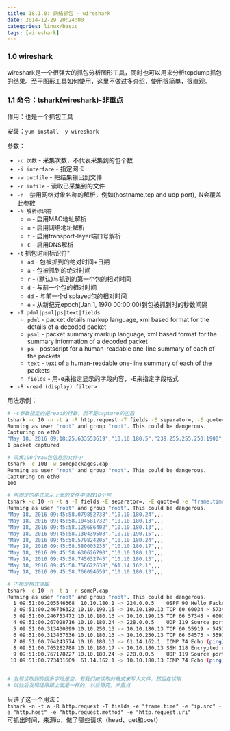 ```yaml
---
title: 18.1.0: 网络抓包 - wireshark
date: 2014-12-29 20:24:00
categories: linux/basic
tags: [wireshark]
---
```

### 1.0 wireshark
wireshark是一个很强大的抓包分析图形工具，同时也可以用来分析tcpdump抓包的结果。至于图形工具如何使用，这里不做过多介绍，使用很简单，很直观。

### 1.1 命令：tshark(wireshark)-非重点
作用：也是一个抓包工具

安装：`yum install -y wireshark`

参数：

- `-c 次数` - 采集次数，不代表采集到的包个数
- `-i interface` - 指定网卡
- `-w outfile` - 把结果输出到文件
- `-r infile` - 读取已采集到的文件
- `-n` - 禁用网络对象名称的解析，例如(hostname,tcp and udp port),-N会覆盖此参数
- `-N 解析标识符`
  - `m` - 启用MAC地址解析
  - `n` - 启用网络地址解析
  - `t` - 启用transport-layer端口号解析
  - `C` - 启用DNS解析
- `-t` 抓包时间标识符"
  - `ad` - 包被抓到的绝对时间+日期
  - `a` - 包被抓到的绝对时间
  - `r` - (默认)与抓到的第一个包的相对时间
  - `d` - 与前一个包的相对时间
  - `dd` - 与前一个displayed包的相对时间
  - `e` - 从新纪元epoch(Jan 1, 1970 00:00:00)到包被抓到时的秒数间隔
- `-T pdml|psml|ps|text|fields`
  - `pdml` - packet details markup language, xml based format for the details of a decoded packet
  - `psml` - packet summary markup language, xml based format for the summary information of a decoded packet
  - `ps` - postscript for a human-readable one-line summary of each of the packets
  - `text` - text of a human-readable one-line summary of each of the packets
  - `fields` - 用-e来指定显示的字段内容，-E来指定字段格式
- `-R <read (display) filter>`


用法示例：
``` bash
# -c参数指定的是read的行数，而不是capture的包数
tshark -c 10 -n -t a -R http.request -T fields -E separator=, -E quote=d -e "frame.time" -e "ip.src" -e "http.host" -e "http.request.method" -e "http.request.uri"
Running as user "root" and group "root". This could be dangerous.
Capturing on eth0
"May 18, 2016 09:18:25.633553619","10.10.180.5","239.255.255.250:1900","M-SEARCH","*"
1 packet captured

# 采集100个raw包信息到文件中
tshark -c 100 -w somepackages.cap
Running as user "root" and group "root". This could be dangerous.
Capturing on eth0
100

# 用固定的格式来从上面的文件中读取10个包
tshark -c 10 -n -t a -T fields -E separator=, -E quote=d -e "frame.time" -e "ip.src" -e "http.host" -e "http.request.method" -e "http.request.uri" -r somepackages.cap
Running as user "root" and group "root". This could be dangerous.
"May 18, 2016 09:45:58.079852738","10.10.180.24",,,
"May 18, 2016 09:45:58.104581732","10.10.180.13",,,
"May 18, 2016 09:45:58.129686402","10.10.180.13",,,
"May 18, 2016 09:45:58.130439508","10.10.190.15",,,
"May 18, 2016 09:45:58.579824205","10.10.180.24",,,
"May 18, 2016 09:45:58.580003235","10.10.180.17",,,
"May 18, 2016 09:45:58.630626790","10.10.180.13",,,
"May 18, 2016 09:45:58.745632745","10.10.180.13",,,
"May 18, 2016 09:45:58.756622638","61.14.162.1",,,
"May 18, 2016 09:45:58.766094659","10.10.180.13",,,

# 不指定格式读取
tshark -c 10 -n -t a -r someP.cap
Running as user "root" and group "root". This could be dangerous.
  1 09:51:00.205546368  10.10.180.1 -> 224.0.0.5    OSPF 90 Hello Packet
  2 09:51:00.246736322 10.10.190.15 -> 10.10.180.13 TCP 60 60034 > 57345 [ACK] Seq=1 Ack=1 Win=16217 Len=1
  3 09:51:00.246753472 10.10.180.13 -> 10.10.190.15 TCP 66 57345 > 60034 [ACK] Seq=1 Ack=2 Win=251 Len=0 SLE=1 SRE=2
  4 09:51:00.267028716 10.10.180.24 -> 228.0.0.5    UDP 119 Source port: 45565  Destination port: 45565
  5 09:51:00.313430399 10.10.250.13 -> 10.10.180.13 TCP 60 55919 > 54573 [ACK] Seq=1 Ack=1 Win=256 Len=1
  6 09:51:00.313437636 10.10.180.13 -> 10.10.250.13 TCP 66 54573 > 55919 [ACK] Seq=1 Ack=2 Win=255 Len=0 SLE=1 SRE=2
  7 09:51:00.764243574 10.10.180.13 -> 61.14.162.1  ICMP 74 Echo (ping) request  id=0x0003, seq=59440/12520, ttl=64
  8 09:51:00.765282788 10.10.180.17 -> 10.10.180.13 SSH 118 Encrypted response packet len=64
  9 09:51:00.767178227 10.10.180.24 -> 228.0.0.5    UDP 119 Source port: 45565  Destination port: 45565
 10 09:51:00.773431609  61.14.162.1 -> 10.10.180.13 ICMP 74 Echo (ping) reply    id=0x0003, seq=59440/12520, ttl=247


# 发现读取到的很多字段是空，若我们按读取的格式来写入文件，然后在读取
# 试验后发现结果跟上面是一样的，以后研究，非重点
```
只讲了这一个用法：  
`tshark -n -t a -R http.request -T fields -e "frame.time" -e "ip.src" -e "http.host" -e "http.request.method" -e "http.request.uri"`  
可抓出时间，来源ip，做了哪些请求（head、get和post）
